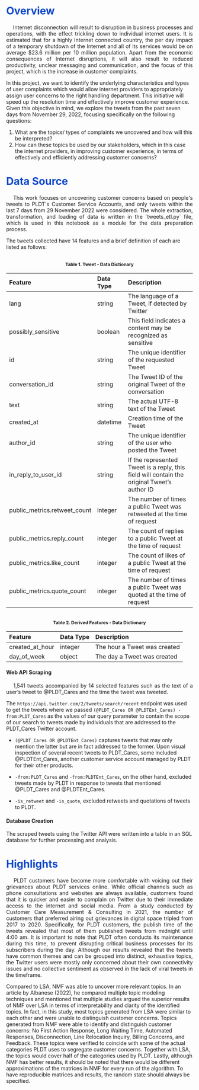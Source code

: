 <h1 style="color: #1048CB"><b>Overview</b></h1>

<p align="justify"> &emsp;
  Internet disconnection will result to disruption in business processes and operations, with the effect trickling down to individual internet users. It is estimated that for a highly Internet connected country, the per day impact of a temporary shutdown of the Internet and all of its services would be on average $23.6 million per 10 million population. Apart from the economic consequences of Internet disruptions, it will also result to reduced productivity, unclear messaging and communication, and the focus of this project, which is the increase in customer complaints.

  In this project, we want to identify the underlying characteristics and types of user complaints which would allow internet providers to appropriately assign user concerns to the right handling department. This initiative will speed up the resolution time and effectively improve customer experience. Given this objective in mind, we explore the tweets from the past seven days from November 29, 2022, focusing specifically on the following questions: 

  1.	What are the topics/ types of complaints we uncovered and how will this be interpreted? 
  2.	How can these topics be used by our stakeholders, which in this case the internet providers, in improving customer experience, in terms of effectively and efficiently addressing customer concerns? 
</p>

<h1 style="color: #1048CB"><b>Data Source</b></h1>

<p align="justify"> &emsp;
This work focuses on uncovering customer concerns based on people's tweets to PLDT's Customer Service Accounts, and only tweets within the last 7 days from 29 November 2022 were considered. The whole extraction, transformation, and loading of data is written in the `tweets_etl.py` file, which is used in this notebook as a module for the data preparation process.
</p>

The tweets collected have 14 features and a brief definition of each are listed as follows:

<br>
<center style="font-size:12px;font-style:default;"><b>Table 1. Tweet - Data Dictionary</b></center>

|Feature    | Data Type     | Description                                                                           |
|:--------------|:-------------|:--------------------------------------------------------------------------------------|
|lang|string|The language of a Tweet, if detected by Twitter
|possibly_sensitive|boolean|This field indicates a content may be recognized as sensitive
|id|string|The unique identifier of the requested Tweet
|conversation_id|string|The Tweet ID of the original Tweet of the conversation 
|text|string|The actual UTF-8 text of the Tweet
|created_at|datetime|Creation time of the Tweet
|author_id|string|The unique identifier of the user who posted the Tweet
|in_reply_to_user_id|string|If the represented Tweet is a reply, this field will contain the original Tweet’s author ID
|public_metrics.retweet_count|integer|The number of times a public Tweet was retweeted at the time of request 
|public_metrics.reply_count|integer|The count of replies to a public Tweet at the time of request
|public_metrics.like_count|integer|The count of likes of a public Tweet at the time of request
|public_metrics.quote_count|integer|The number of times a public Tweet was quoted at the time of request

<br>
<center style="font-size:12px;font-style:default;"><b>Table 2. Derived Features - Data Dictionary</b></center>


|Feature    | Data Type     | Description                                                                           |
|:--------------|:-------------|:--------------------------------------------------------------------------------------|
|created_at_hour|integer|The hour a Tweet was created
|day_of_week|object|The day a Tweet was created


#### Web API Scraping

<p align="justify"> &emsp;
1,541 tweets accompanied by 14 selected features such as the text of a user’s tweet to @PLDT_Cares and the time the tweet was tweeted.

The `https://api.twitter.com/2/tweets/search/recent` endpoint was used to get the tweets where we passed `(@PLDT_Cares OR @PLDTEnt_Cares) -from:PLDT_Cares` as the values of our query parameter to contain the scope of our search to tweets made by individuals that are addressed to the PLDT_Cares Twitter account.

   * `(@PLDT_Cares OR @PLDTEnt_Cares)` captures tweets that may only mention the latter but are in fact addressed to the former. Upon visual inspection of several recent tweets to PLDT_Cares, some included @PLDTEnt_Cares, another customer service account managed by PLDT for their other products.
    
  * `-from:PLDT_Cares` and `-from:PLDTEnt_Cares`, on the other hand, excluded tweets made by PLDT in response to tweets that mentioned @PLDT_Cares and @PLDTEnt_Cares.
    
  * `-is_retweet` and `-is_quote`, excluded retweets and quotations of tweets to PLDT.
</p>

#### Database Creation

The scraped tweets using the Twitter API were written into a table in an SQL database for further processing and analysis. 

<h1 style="color: #1048CB"><b>Highlights</b></h1>

<p align="justify"> &emsp; 
PLDT customers have become more comfortable with voicing out their grievances about PLDT services online. While official channels such as phone consultations and websites are always available, customers found that it is quicker and easier to complain on Twitter due to their immediate access to the internet and social media. From a study conducted by Customer Care Measurement & Consulting in 2021, the number of customers that preferred airing out grievances in digital space tripled from 2017 to 2020. Specifically, for PLDT customers, the publish time of the tweets revealed that most of them published tweets from midnight until 4:00 am. It is important to note that PLDT often conducts its maintenance during this time, to prevent disrupting critical business processes for its subscribers during the day. Although our results revealed that the tweets have common themes and can be grouped into distinct, exhaustive topics, the Twitter users were mostly only concerned about their own connectivity issues and no collective sentiment as observed in the lack of viral tweets in the timeframe.

Compared to LSA, NMF was able to uncover more relevant topics. In an article by Albanese (2022), he compared multiple topic modeling techniques and mentioned that multiple studies argued the superior results of NMF over LSA in terms of interpretability and clarity of the identified topics. In fact, in this study, most topics generated from LSA were similar to each other and were unable to distinguish customer concerns. Topics generated from NMF were able to identify and distinguish customer concerns: No First Action Response, Long Waiting Time, Automated Responses, Disconnection, Line Relocation Inquiry, Billing Concerns, and Feedback. These topics were verified to coincide with some of the actual categories PLDT uses to segregate customer concerns. Together with LSA, the topics would cover half of the categories used by PLDT. Lastly, although NMF has better results, it should be noted that there would be different approximations of the matrices in NMF for every run of the algorithm. To have reproducible matrices and results, the random state should always be specified.
</p>
